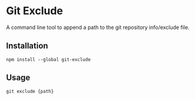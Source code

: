 # Git Exclude  
A command line tool to append a path to the git repository info/exclude file.

## Installation  
```npm install --global git-exclude```  

## Usage  
```git exclude {path}```  